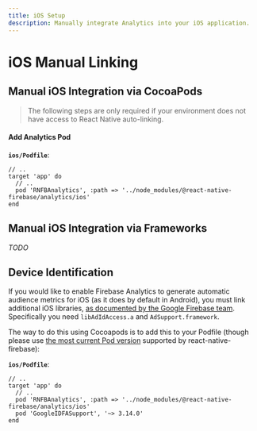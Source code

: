 ```yaml
---
title: iOS Setup
description: Manually integrate Analytics into your iOS application.
---
```


# iOS Manual Linking

## Manual iOS Integration via CocoaPods

> The following steps are only required if your environment does not have access to React Native
> auto-linking.

#### Add Analytics Pod

**`ios/Podfile`**:

```ruby{4}
// ..
target 'app' do
  // ..
  pod 'RNFBAnalytics', :path => '../node_modules/@react-native-firebase/analytics/ios'
end
```

## Manual iOS Integration via Frameworks

_TODO_

## Device Identification

If you would like to enable Firebase Analytics to generate automatic audience metrics for iOS (as it does by default in Android), you must link additional iOS libraries, [as documented by the Google Firebase team](https://support.google.com/firebase/answer/6318039). Specifically you need `libAdIdAccess.a` and `AdSupport.framework`.

The way to do this using Cocoapods is to add this to your Podfile (though please use [the most current Pod version](https://cocoapods.org/pods/GoogleIDFASupport) supported by react-native-firebase):

**`ios/Podfile`**:

```ruby{5}
// ..
target 'app' do
  // ..
  pod 'RNFBAnalytics', :path => '../node_modules/@react-native-firebase/analytics/ios'
  pod 'GoogleIDFASupport', '~> 3.14.0'
end
```
